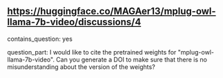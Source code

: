 ## https://huggingface.co/MAGAer13/mplug-owl-llama-7b-video/discussions/4

contains_question: yes

question_part: I would like to cite the pretrained weights for "mplug-owl-llama-7b-video". Can you generate a DOI to make sure that there is no misunderstanding about the version of the weights?